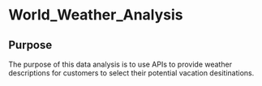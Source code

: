 # World_Weather_Analysis

## Purpose ##

The purpose of this data analysis is to use APIs to provide weather descriptions for customers to select their potential vacation desitinations. 

